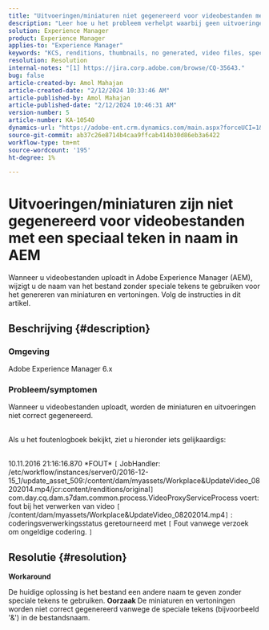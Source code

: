 ```yaml
---
title: "Uitvoeringen/miniaturen niet gegenereerd voor videobestanden met een speciaal teken in naam in AEM"
description: "Leer hoe u het probleem verhelpt waarbij geen uitvoeringen/miniaturen worden gegenereerd voor videobestanden in Adobe Experience Manager."
solution: Experience Manager
product: Experience Manager
applies-to: "Experience Manager"
keywords: "KCS, renditions, thumbnails, no generated, video files, special character, name, AEM, Adobe Experience Manager"
resolution: Resolution
internal-notes: "[1] https://jira.corp.adobe.com/browse/CQ-35643."
bug: false
article-created-by: Amol Mahajan
article-created-date: "2/12/2024 10:33:46 AM"
article-published-by: Amol Mahajan
article-published-date: "2/12/2024 10:46:31 AM"
version-number: 5
article-number: KA-10540
dynamics-url: "https://adobe-ent.crm.dynamics.com/main.aspx?forceUCI=1&pagetype=entityrecord&etn=knowledgearticle&id=2d5bf62d-92c9-ee11-9079-6045bd006b4b"
source-git-commit: ab37c26e8714b4caa9ffcab414b30d86eb3a6422
workflow-type: tm+mt
source-wordcount: '195'
ht-degree: 1%

---
```


# Uitvoeringen/miniaturen zijn niet gegenereerd voor videobestanden met een speciaal teken in naam in AEM


Wanneer u videobestanden uploadt in Adobe Experience Manager (AEM), wijzigt u de naam van het bestand zonder speciale tekens te gebruiken voor het genereren van miniaturen en vertoningen. Volg de instructies in dit artikel.

## Beschrijving {#description}


### <b>Omgeving</b>

Adobe Experience Manager 6.x



### <b>Probleem/symptomen</b>

Wanneer u videobestanden uploadt, worden de miniaturen en uitvoeringen niet correct gegenereerd.

<br>Als u het foutenlogboek bekijkt, ziet u hieronder iets gelijkaardigs:

<br>10.11.2016 21:16:16.870 \*FOUT\* `[` JobHandler: /etc/workflow/instances/server0/2016-12-15_1/update_asset_509:/content/dam/myassets/Workplace&amp;UpdateVideo_08202014.mp4/jcr:content/renditions/original`]`  com.day.cq.dam.s7dam.common.process.VideoProxyServiceProcess voert: fout bij het verwerken van video `[` /content/dam/myassets/Workplace&amp;UpdateVideo_08202014.mp4`]`  : coderingsverwerkingsstatus geretourneerd met `[` Fout vanwege verzoek om ongeldige codering. `]`

## Resolutie {#resolution}


<b>Workaround</b>

De huidige oplossing is het bestand een andere naam te geven zonder speciale tekens te gebruiken.
<b>Oorzaak </b>
De miniaturen en vertoningen worden niet correct gegenereerd vanwege de speciale tekens (bijvoorbeeld &#39;&amp;&#39;) in de bestandsnaam.
